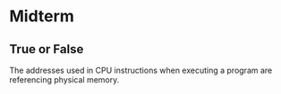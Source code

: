 # Midterm

## True or False
The addresses used in CPU instructions when executing a program are referencing physical memory.
